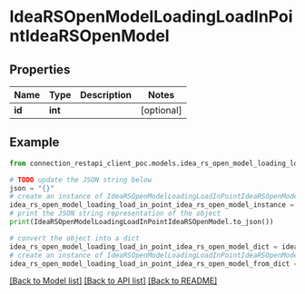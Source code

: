 # IdeaRSOpenModelLoadingLoadInPointIdeaRSOpenModel


## Properties

Name | Type | Description | Notes
------------ | ------------- | ------------- | -------------
**id** | **int** |  | [optional] 

## Example

```python
from connection_restapi_client_poc.models.idea_rs_open_model_loading_load_in_point_idea_rs_open_model import IdeaRSOpenModelLoadingLoadInPointIdeaRSOpenModel

# TODO update the JSON string below
json = "{}"
# create an instance of IdeaRSOpenModelLoadingLoadInPointIdeaRSOpenModel from a JSON string
idea_rs_open_model_loading_load_in_point_idea_rs_open_model_instance = IdeaRSOpenModelLoadingLoadInPointIdeaRSOpenModel.from_json(json)
# print the JSON string representation of the object
print(IdeaRSOpenModelLoadingLoadInPointIdeaRSOpenModel.to_json())

# convert the object into a dict
idea_rs_open_model_loading_load_in_point_idea_rs_open_model_dict = idea_rs_open_model_loading_load_in_point_idea_rs_open_model_instance.to_dict()
# create an instance of IdeaRSOpenModelLoadingLoadInPointIdeaRSOpenModel from a dict
idea_rs_open_model_loading_load_in_point_idea_rs_open_model_from_dict = IdeaRSOpenModelLoadingLoadInPointIdeaRSOpenModel.from_dict(idea_rs_open_model_loading_load_in_point_idea_rs_open_model_dict)
```
[[Back to Model list]](../README.md#documentation-for-models) [[Back to API list]](../README.md#documentation-for-api-endpoints) [[Back to README]](../README.md)


